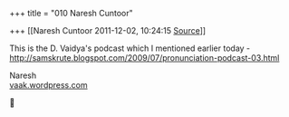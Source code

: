 +++
title = "010 Naresh Cuntoor"

+++
[[Naresh Cuntoor	2011-12-02, 10:24:15 [Source](https://groups.google.com/g/samskrita/c/LWd4m62YRCw)]]



This is the D. Vaidya's podcast which I mentioned earlier today -  
<http://samskrute.blogspot.com/2009/07/pronunciation-podcast-03.html>  
  
  
  
Naresh  
[vaak.wordpress.com](http://vaak.wordpress.com)



